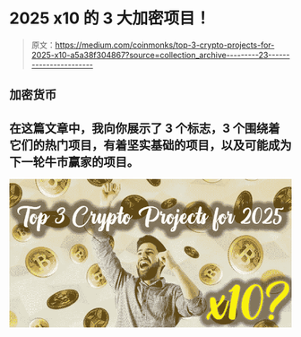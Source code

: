 # 2025 x10 的 3 大加密项目！

> 原文：<https://medium.com/coinmonks/top-3-crypto-projects-for-2025-x10-a5a38f304867?source=collection_archive---------23----------------------->

## 加密货币

## 在这篇文章中，我向你展示了 3 个标志，3 个围绕着它们的热门项目，有着坚实基础的项目，以及可能成为下一轮牛市赢家的项目。

![](img/a72bd8ea635309ca010d8ab4675985c6.png)